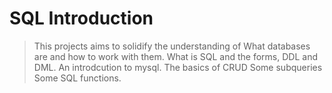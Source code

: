 # SQL Introduction

> This projects aims to solidify the understanding of What databases
> are and how to work with them.
> What is SQL and the forms, DDL and DML.
> An introdcution to mysql.
> The basics of CRUD
> Some subqueries
> Some SQL functions.
